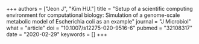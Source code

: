 +++
authors = ["Jeon J", "Kim HU."]
title = "Setup of a scientific computing environment for computational biology: Simulation of a genome-scale metabolic model of Escherichia coli as an example"
journal = "J Microbiol"
what = "article"
doi = "10.1007/s12275-020-9516-6"
pubmed = "32108317"
date = "2020-02-29"
keywords = []
+++

